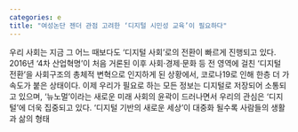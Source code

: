 ```yaml
---
categories: e
title: "여성논단 젠더 관점 고려한 ‘디지털 시민성 교육’이 필요하다"
---
```

우리 사회는 지금 그 어느 때보다도 ‘디지털 사회’로의 전환이 빠르게 진행되고 있다. 2016년 ‘4차 산업혁명’이 처음 거론된 이후 사회·경제·문화 등 전 영역에 걸친 ‘디지털 전환’을 사회구조의 총체적 변혁으로 인지하게 된 상황에서, 코로나19로 인해 한층 더 가속도가 붙은 상태이다. 이제 우리가 필요로 하는 모든 정보는 디지털로 저장되어 소통되고 있으며, ‘뉴노멀’이라는 새로운 미래 사회의 윤곽이 드러나면서 우리의 관심은 ‘디지털’에 더욱 집중되고 있다. ‘디지털 기반의 새로운 세상’이 대중화 될수록 사람들의 생활과 삶의 형태